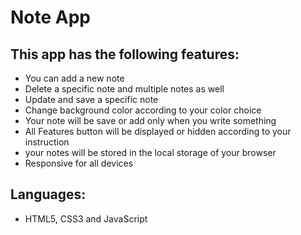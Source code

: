 
# Note App

## This app has the following features:

-  You can add a new note
-  Delete a specific note and multiple notes as well
-  Update and save a specific note
- Change background color according to your color choice
- Your note will be save or add only when you write something
- All Features button will be displayed or hidden according to your instruction
- your notes will be stored in the local storage of your browser
- Responsive for all devices

## Languages: 
- HTML5, CSS3 and JavaScript

